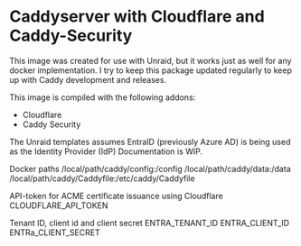 # Caddyserver with Cloudflare and Caddy-Security

This image was created for use with Unraid, but it works just as well for any docker implementation.
I try to keep this package updated regularly to keep up with Caddy development and releases.

This image is compiled with the following addons:
* Cloudflare
* Caddy Security

The Unraid templates assumes EntraID (previously Azure AD) is being used as the Identity Provider (IdP)
Documentation is WIP.

Docker paths
/local/path/caddy/config:/config
/local/path/caddy/data:/data
/local/path/caddy/Caddyfile:/etc/caddy/Caddyfile

API-token for ACME certificate issuance using Cloudflare
CLOUDFLARE_API_TOKEN

Tenant ID, client id and client secret
ENTRA_TENANT_ID
ENTRA_CLIENT_ID
ENTRa_CLIENT_SECRET

